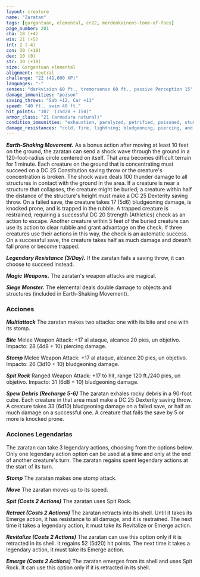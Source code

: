 ```yaml
---
layout: creature
name: "Zaratan"
tags: [gargantuan, elemental, cr22, mordenkainens-tome-of-foes]
page_number: 201
cha: 18 (+4)
wis: 21 (+5)
int: 2 (-4)
con: 30 (+10)
dex: 10 (0)
str: 30 (+10)
size: Gargantuan elemental
alignment: neutral
challenge: "22 (41,000 XP)"
languages: "-"
senses: "darkvision 60 ft., tremorsense 60 ft., passive Perception 15"
damage_immunities: "poison"
saving_throws: "Sab +12, Car +11"
speed: "40 ft., swim 40 ft."
hit_points: "307  (15d20 + 150)"
armor_class: "21 (armadura natural)"
condition_immunities: "exhaustion, paralyzed, petrified, poisoned, stunned"
damage_resistances: "cold, fire, lightning; bludgeoning, piercing, and slashing from nonmagical attacks"
---
```


***Earth-Shaking Movement.*** As a bonus action after moving at least 10 feet on the ground, the zaratan can send a shock wave through the ground in a 120-foot-radius circle centered on itself. That area becomes difficult terrain for 1 minute. Each creature on the ground that is concentrating must succeed on a DC 25 Constitution saving throw or the creature's concentration is broken.
The shock wave deals 100 thunder damage to all structures in contact with the ground in the area. If a creature is near a structure that collapses, the creature might be buried; a creature within half the distance of the structure's height must make a DC 25 Dexterity saving throw. On a failed save, the creature takes 17 (5d6) bludgeoning damage, is knocked prone, and is trapped in the rubble. A trapped creature is restrained, requiring a successful DC 20 Strength (Athletics) check as an action to escape. Another creature within 5 feet of the buried creature can use its action to clear rubble and grant advantage on the check. If three creatures use their actions in this way, the check is an automatic success. On a successful save, the creature takes half as much damage and doesn't fall prone or become trapped.

***Legendary Resistance (3/Day).*** If the zaratan fails a saving throw, it can choose to succeed instead.

***Magic Weapons.*** The zaratan's weapon attacks are magical.

***Siege Monster.*** The elemental deals double damage to objects and structures (included in Earth-Shaking Movement).

### Acciones

***Multiattack*** The zaratan makes two attacks: one with its bite and one with its stomp.

***Bite*** Melee Weapon Attack: +17 al ataque, alcance 20 pies, un objetivo. Impacto: 28 (4d8 + 10) piercing damage.

***Stomp*** Melee Weapon Attack: +17 al ataque, alcance 20 pies, un objetivo. Impacto: 26 (3d10 + 10) bludgeoning damage.

***Spit Rock*** Ranged Weapon Attack: +17 to hit, range 120 ft./240 pies, un objetivo. Impacto: 31 (6d8 + 10) bludgeoning damage.

***Spew Debris (Recharge 5-6)*** The zaratan exhales rocky debris in a 90-foot cube. Each creature in that area must make a DC 25 Dexterity saving throw. A creature takes 33 (6d10) bludgeoning damage on a failed save, or half as much damage on a successful one. A creature that fails the save by 5 or more is knocked prone.

### Acciones Legendarias

The zaratan can take 3 legendary actions, choosing from the options below. Only one legendary action option can be used at a time and only at the end of another creature's turn. The zaratan regains spent legendary actions at the start of its turn.

***Stomp*** The zaratan makes one stomp attack.

***Move*** The zaratan moves up to its speed.

***Spit (Costs 2 Actions)*** The zaratan uses Spit Rock.

***Retract (Costs 2 Actions)*** The zaratan retracts into its shell. Until it takes its Emerge action, it has resistance to all damage, and it is restrained. The next time it takes a legendary action, it must take its Revitalize or Emerge action.

***Revitalize (Costs 2 Actions)*** The zaratan can use this option only if it is retracted in its shell. It regains 52 (5d20) hit points. The next time it takes a legendary action, it must take its Emerge action.

***Emerge (Costs 2 Actions)*** The zaratan emerges from its shell and uses Spit Rock. It can use this option only if it is retracted in its shell.